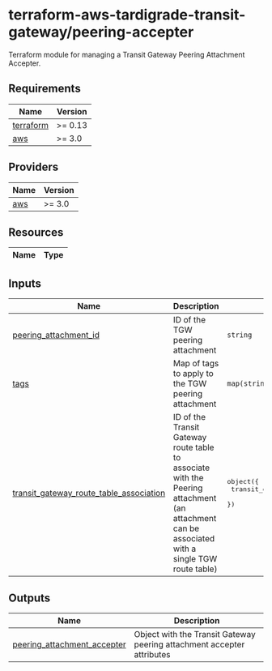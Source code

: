 # terraform-aws-tardigrade-transit-gateway/peering-accepter

Terraform module for managing a Transit Gateway Peering Attachment Accepter.

<!-- BEGIN TFDOCS -->
## Requirements

| Name | Version |
|------|---------|
| <a name="requirement_terraform"></a> [terraform](#requirement\_terraform) | >= 0.13 |
| <a name="requirement_aws"></a> [aws](#requirement\_aws) | >= 3.0 |

## Providers

| Name | Version |
|------|---------|
| <a name="provider_aws"></a> [aws](#provider\_aws) | >= 3.0 |

## Resources

| Name | Type |
|------|------|

## Inputs

| Name | Description | Type | Default | Required |
|------|-------------|------|---------|:--------:|
| <a name="input_peering_attachment_id"></a> [peering\_attachment\_id](#input\_peering\_attachment\_id) | ID of the TGW peering attachment | `string` | n/a | yes |
| <a name="input_tags"></a> [tags](#input\_tags) | Map of tags to apply to the TGW peering attachment | `map(string)` | `{}` | no |
| <a name="input_transit_gateway_route_table_association"></a> [transit\_gateway\_route\_table\_association](#input\_transit\_gateway\_route\_table\_association) | ID of the Transit Gateway route table to associate with the Peering attachment (an attachment can be associated with a single TGW route table) | <pre>object({<br/>    transit_gateway_route_table_id = string<br/>  })</pre> | `null` | no |

## Outputs

| Name | Description |
|------|-------------|
| <a name="output_peering_attachment_accepter"></a> [peering\_attachment\_accepter](#output\_peering\_attachment\_accepter) | Object with the Transit Gateway peering attachment accepter attributes |

<!-- END TFDOCS -->
